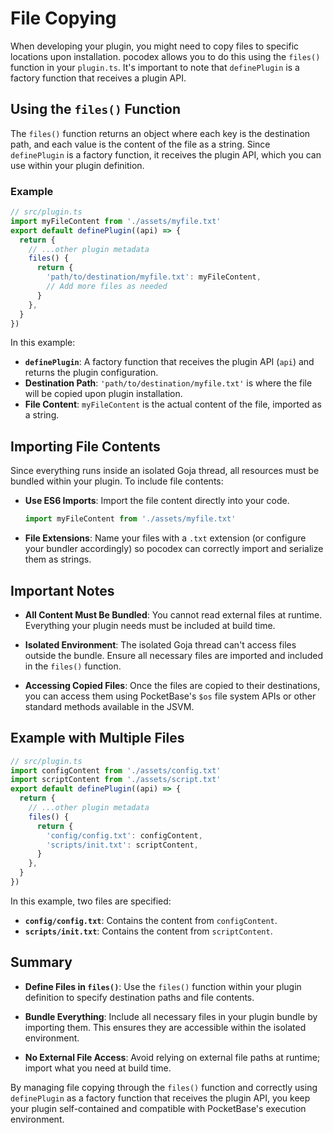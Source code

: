 # File Copying

When developing your plugin, you might need to copy files to specific locations upon installation. pocodex allows you to do this using the `files()` function in your `plugin.ts`. It's important to note that `definePlugin` is a factory function that receives a plugin API.

## Using the `files()` Function

The `files()` function returns an object where each key is the destination path, and each value is the content of the file as a string. Since `definePlugin` is a factory function, it receives the plugin API, which you can use within your plugin definition.

### Example

```typescript
// src/plugin.ts
import myFileContent from './assets/myfile.txt'
export default definePlugin((api) => {
  return {
    // ...other plugin metadata
    files() {
      return {
        'path/to/destination/myfile.txt': myFileContent,
        // Add more files as needed
      }
    },
  }
})
```

In this example:

- **`definePlugin`**: A factory function that receives the plugin API (`api`) and returns the plugin configuration.
- **Destination Path**: `'path/to/destination/myfile.txt'` is where the file will be copied upon plugin installation.
- **File Content**: `myFileContent` is the actual content of the file, imported as a string.

## Importing File Contents

Since everything runs inside an isolated Goja thread, all resources must be bundled within your plugin. To include file contents:

- **Use ES6 Imports**: Import the file content directly into your code.

  ```typescript
  import myFileContent from './assets/myfile.txt'
  ```

- **File Extensions**: Name your files with a `.txt` extension (or configure your bundler accordingly) so pocodex can correctly import and serialize them as strings.

## Important Notes

- **All Content Must Be Bundled**: You cannot read external files at runtime. Everything your plugin needs must be included at build time.

- **Isolated Environment**: The isolated Goja thread can't access files outside the bundle. Ensure all necessary files are imported and included in the `files()` function.

- **Accessing Copied Files**: Once the files are copied to their destinations, you can access them using PocketBase's `$os` file system APIs or other standard methods available in the JSVM.

## Example with Multiple Files

```typescript
// src/plugin.ts
import configContent from './assets/config.txt'
import scriptContent from './assets/script.txt'
export default definePlugin((api) => {
  return {
    // ...other plugin metadata
    files() {
      return {
        'config/config.txt': configContent,
        'scripts/init.txt': scriptContent,
      }
    },
  }
})
```

In this example, two files are specified:

- **`config/config.txt`**: Contains the content from `configContent`.
- **`scripts/init.txt`**: Contains the content from `scriptContent`.

## Summary

- **Define Files in `files()`**: Use the `files()` function within your plugin definition to specify destination paths and file contents.

- **Bundle Everything**: Include all necessary files in your plugin bundle by importing them. This ensures they are accessible within the isolated environment.

- **No External File Access**: Avoid relying on external file paths at runtime; import what you need at build time.

By managing file copying through the `files()` function and correctly using `definePlugin` as a factory function that receives the plugin API, you keep your plugin self-contained and compatible with PocketBase's execution environment.
